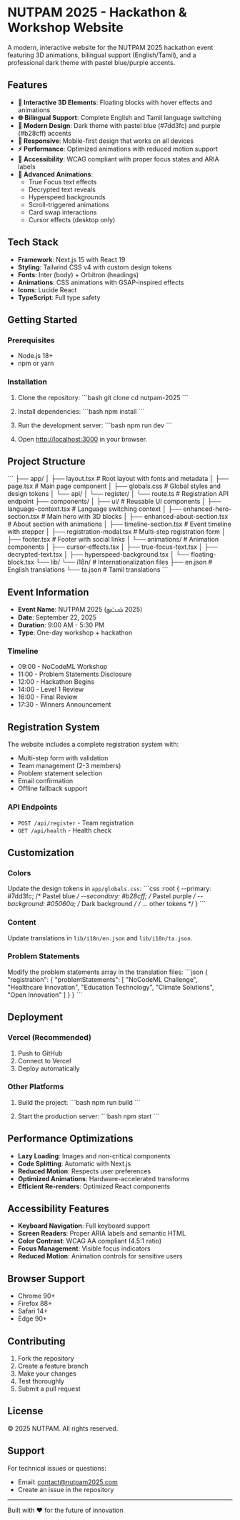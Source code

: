 # NUTPAM 2025 - Hackathon & Workshop Website

A modern, interactive website for the NUTPAM 2025 hackathon event featuring 3D animations, bilingual support (English/Tamil), and a professional dark theme with pastel blue/purple accents.

## Features

- **🌟 Interactive 3D Elements**: Floating blocks with hover effects and animations
- **🌐 Bilingual Support**: Complete English and Tamil language switching
- **🎨 Modern Design**: Dark theme with pastel blue (#7dd3fc) and purple (#b28cff) accents
- **📱 Responsive**: Mobile-first design that works on all devices
- **⚡ Performance**: Optimized animations with reduced motion support
- **🎯 Accessibility**: WCAG compliant with proper focus states and ARIA labels
- **🚀 Advanced Animations**: 
  - True Focus text effects
  - Decrypted text reveals
  - Hyperspeed backgrounds
  - Scroll-triggered animations
  - Card swap interactions
  - Cursor effects (desktop only)

## Tech Stack

- **Framework**: Next.js 15 with React 19
- **Styling**: Tailwind CSS v4 with custom design tokens
- **Fonts**: Inter (body) + Orbitron (headings)
- **Animations**: CSS animations with GSAP-inspired effects
- **Icons**: Lucide React
- **TypeScript**: Full type safety

## Getting Started

### Prerequisites

- Node.js 18+ 
- npm or yarn

### Installation

1. Clone the repository:
\`\`\`bash
git clone <repository-url>
cd nutpam-2025
\`\`\`

2. Install dependencies:
\`\`\`bash
npm install
\`\`\`

3. Run the development server:
\`\`\`bash
npm run dev
\`\`\`

4. Open [http://localhost:3000](http://localhost:3000) in your browser.

## Project Structure

\`\`\`
├── app/
│   ├── layout.tsx          # Root layout with fonts and metadata
│   ├── page.tsx            # Main page component
│   ├── globals.css         # Global styles and design tokens
│   └── api/
│       └── register/
│           └── route.ts    # Registration API endpoint
├── components/
│   ├── ui/                 # Reusable UI components
│   ├── language-context.tsx # Language switching context
│   ├── enhanced-hero-section.tsx # Main hero with 3D blocks
│   ├── enhanced-about-section.tsx # About section with animations
│   ├── timeline-section.tsx # Event timeline with stepper
│   ├── registration-modal.tsx # Multi-step registration form
│   ├── footer.tsx          # Footer with social links
│   └── animations/         # Animation components
│       ├── cursor-effects.tsx
│       ├── true-focus-text.tsx
│       ├── decrypted-text.tsx
│       ├── hyperspeed-background.tsx
│       └── floating-block.tsx
└── lib/
    └── i18n/              # Internationalization files
        ├── en.json        # English translations
        └── ta.json        # Tamil translations
\`\`\`

## Event Information

- **Event Name**: NUTPAM 2025 (நுட்பம் 2025)
- **Date**: September 22, 2025
- **Duration**: 9:00 AM - 5:30 PM
- **Type**: One-day workshop + hackathon

### Timeline
- 09:00 - NoCodeML Workshop
- 11:00 - Problem Statements Disclosure
- 12:00 - Hackathon Begins
- 14:00 - Level 1 Review
- 16:00 - Final Review
- 17:30 - Winners Announcement

## Registration System

The website includes a complete registration system with:

- Multi-step form with validation
- Team management (2-3 members)
- Problem statement selection
- Email confirmation
- Offline fallback support

### API Endpoints

- `POST /api/register` - Team registration
- `GET /api/health` - Health check

## Customization

### Colors
Update the design tokens in `app/globals.css`:
\`\`\`css
:root {
  --primary: #7dd3fc;    /* Pastel blue */
  --secondary: #b28cff;  /* Pastel purple */
  --background: #05060a; /* Dark background */
  /* ... other tokens */
}
\`\`\`

### Content
Update translations in `lib/i18n/en.json` and `lib/i18n/ta.json`.

### Problem Statements
Modify the problem statements array in the translation files:
\`\`\`json
{
  "registration": {
    "problemStatements": [
      "NoCodeML Challenge",
      "Healthcare Innovation",
      "Education Technology",
      "Climate Solutions",
      "Open Innovation"
    ]
  }
}
\`\`\`

## Deployment

### Vercel (Recommended)
1. Push to GitHub
2. Connect to Vercel
3. Deploy automatically

### Other Platforms
1. Build the project:
\`\`\`bash
npm run build
\`\`\`

2. Start the production server:
\`\`\`bash
npm start
\`\`\`

## Performance Optimizations

- **Lazy Loading**: Images and non-critical components
- **Code Splitting**: Automatic with Next.js
- **Reduced Motion**: Respects user preferences
- **Optimized Animations**: Hardware-accelerated transforms
- **Efficient Re-renders**: Optimized React components

## Accessibility Features

- **Keyboard Navigation**: Full keyboard support
- **Screen Readers**: Proper ARIA labels and semantic HTML
- **Color Contrast**: WCAG AA compliant (4.5:1 ratio)
- **Focus Management**: Visible focus indicators
- **Reduced Motion**: Animation controls for sensitive users

## Browser Support

- Chrome 90+
- Firefox 88+
- Safari 14+
- Edge 90+

## Contributing

1. Fork the repository
2. Create a feature branch
3. Make your changes
4. Test thoroughly
5. Submit a pull request

## License

© 2025 NUTPAM. All rights reserved.

## Support

For technical issues or questions:
- Email: contact@nutpam2025.com
- Create an issue in the repository

---

Built with ❤️ for the future of innovation
